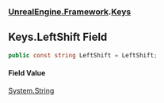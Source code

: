 ### [UnrealEngine.Framework](UnrealEngine_Framework.md 'UnrealEngine.Framework').[Keys](Keys.md 'UnrealEngine.Framework.Keys')
## Keys.LeftShift Field
```csharp
public const string LeftShift = LeftShift;
```
#### Field Value
[System.String](https://docs.microsoft.com/en-us/dotnet/api/System.String 'System.String')

